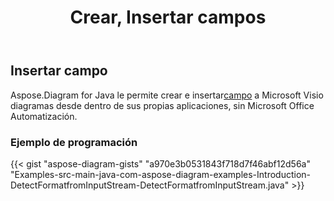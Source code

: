 ﻿---
title: Crear, Insertar campos
type: docs
weight: 10
url: /es/java/create-insert-fields/
description: Cómo crear, inserte campos usando Java Diagram API .
---
## **Insertar campo**
 Aspose.Diagram for Java le permite crear e insertar[campo](https://reference.aspose.com/diagram/java/com.aspose.diagram/field) a Microsoft Visio diagramas desde dentro de sus propias aplicaciones, sin Microsoft Office Automatización.
### **Ejemplo de programación**
{{< gist "aspose-diagram-gists" "a970e3b0531843f718d7f46abf12d56a" "Examples-src-main-java-com-aspose-diagram-examples-Introduction-DetectFormatfromInputStream-DetectFormatfromInputStream.java" >}}

